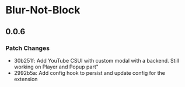 # Blur-Not-Block

## 0.0.6

### Patch Changes

- 30b251f: Add YouTube CSUI with custom modal with a backend. Still working on Player and Popup part"
- 2992b5a: Add config hook to persist and update config for the extension
